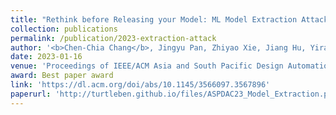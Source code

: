 ```yaml
---
title: "Rethink before Releasing your Model: ML Model Extraction Attack in EDA"
collection: publications
permalink: /publication/2023-extraction-attack
author: '<b>Chen-Chia Chang</b>, Jingyu Pan, Zhiyao Xie, Jiang Hu, Yiran Chen'
date: 2023-01-16
venue: 'Proceedings of IEEE/ACM Asia and South Pacific Design Automation Conference (ASP-DAC)'
award: Best paper award
link: 'https://dl.acm.org/doi/abs/10.1145/3566097.3567896'
paperurl: 'http://turtleben.github.io/files/ASPDAC23_Model_Extraction.pdf'
---
```

<!-- This paper is about the number 1. The number 2 is left for future work. -->

<!-- [Download paper here](http://turtleben.github.io/files/ASPDAC23_Model_Extraction.pdf) -->